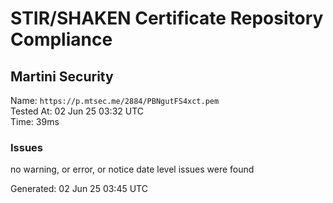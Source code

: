 # STIR/SHAKEN Certificate Repository Compliance

## Martini Security

Name: `https://p.mtsec.me/2884/PBNgutFS4xct.pem`\
Tested At: 02 Jun 25 03:32 UTC\
Time: 39ms

### Issues

no warning, or error, or notice date level issues were found

Generated: 02 Jun 25 03:45 UTC